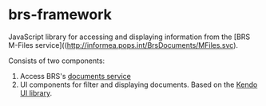 # brs-framework
JavaScript library for accessing and displaying information from the
[BRS M-Files service]((http://informea.pops.int/BrsDocuments/MFiles.svc).

Consists of two components:

1. Access BRS's [documents service](http://informea.pops.int/BrsDocuments/MFiles.svc)
2. UI components  for filter and displaying documents. Based on the [Kendo UI library](http://www.telerik.com/kendo-ui).
